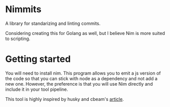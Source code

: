 # Nimmits

A library for standarizing and linting commits.

Considering creating this for Golang as well, but I believe Nim is more suited to scripting.


# Getting started

You will need to install nim. This program allows you to emit
a js version of the code so that you can stick with node as a dependency and not add a new one. However, the preference is that you will use Nim directly and include it in your tool pipeline. 

This tool is highly inspired by husky and cbeam's [article](https://cbea.ms/git-commit/).

